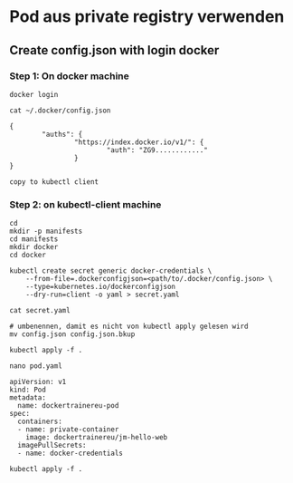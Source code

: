 # Pod aus private registry verwenden

## Create config.json with login docker

### Step 1: On docker machine 

```
docker login
```

```
cat ~/.docker/config.json
```

```
{
        "auths": {
                "https://index.docker.io/v1/": {
                        "auth": "ZG9............"
                }
}
```

```
copy to kubectl client
```

### Step 2: on kubectl-client machine 

```
cd
mkdir -p manifests
cd manifests
mkdir docker
cd docker
```


```
kubectl create secret generic docker-credentials \
    --from-file=.dockerconfigjson=<path/to/.docker/config.json> \
    --type=kubernetes.io/dockerconfigjson
    --dry-run=client -o yaml > secret.yaml 
```

```
cat secret.yaml
```

```
# umbenennen, damit es nicht von kubectl apply gelesen wird
mv config.json config.json.bkup 
```

```
kubectl apply -f .
```

```
nano pod.yaml 
```

```
apiVersion: v1
kind: Pod
metadata:
  name: dockertrainereu-pod
spec:
  containers:
  - name: private-container
    image: dockertrainereu/jm-hello-web
  imagePullSecrets:
  - name: docker-credentials
```

```
kubectl apply -f .
```
